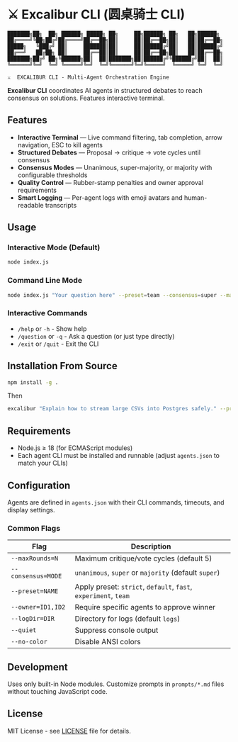 # ⚔️ Excalibur CLI (圆桌骑士 CLI)

```
███████╗██╗  ██╗ ██████╗ █████╗ ██╗     ██╗██████╗ ██╗   ██╗██████╗
██╔════╝╚██╗██╔╝██╔════╝██╔══██╗██║     ██║██╔══██╗██║   ██║██╔══██╗
█████╗   ╚███╔╝ ██║     ███████║██║     ██║██████╔╝██║   ██║██████╔╝
██╔══╝   ██╔██╗ ██║     ██╔══██║██║     ██║██╔══██╗██║   ██║██╔══██╗
███████╗██╔╝ ██╗╚██████╗██║  ██║███████╗██║██████╔╝╚██████╔╝██║  ██║
╚══════╝╚═╝  ╚═╝ ╚═════╝╚═╝  ╚═╝╚══════╝╚═╝╚═════╝  ╚═════╝ ╚═╝  ╚═╝

⚔️  EXCALIBUR CLI - Multi-Agent Orchestration Engine
```

**Excalibur CLI** coordinates AI agents in structured debates to reach consensus on solutions. Features interactive terminal.

## Features

- **Interactive Terminal** — Live command filtering, tab completion, arrow navigation, ESC to kill agents
- **Structured Debates** — Proposal → critique → vote cycles until consensus
- **Consensus Modes** — Unanimous, super-majority, or majority with configurable thresholds
- **Quality Control** — Rubber-stamp penalties and owner approval requirements
- **Smart Logging** — Per-agent logs with emoji avatars and human-readable transcripts

## Usage

### Interactive Mode (Default)
```bash
node index.js
```

### Command Line Mode
```bash
node index.js "Your question here" --preset=team --consensus=super --maxRounds=5
```

### Interactive Commands
- `/help` or `-h` - Show help
- `/question` or `-q` - Ask a question (or just type directly)
- `/exit` or `/quit` - Exit the CLI

## Installation From Source

```bash
npm install -g .
```
Then
```bash
excalibur "Explain how to stream large CSVs into Postgres safely." --preset=team --consensus=super --maxRounds=5
```


## Requirements

- Node.js ≥ 18 (for ECMAScript modules)
- Each agent CLI must be installed and runnable (adjust `agents.json` to match your CLIs)

## Configuration

Agents are defined in `agents.json` with their CLI commands, timeouts, and display settings.

### Common Flags

| Flag | Description |
| --- | --- |
| `--maxRounds=N` | Maximum critique/vote cycles (default 5) |
| `--consensus=MODE` | `unanimous`, `super` or `majority` (default `super`) |
| `--preset=NAME` | Apply preset: `strict`, `default`, `fast`, `experiment`, `team` |
| `--owner=ID1,ID2` | Require specific agents to approve winner |
| `--logDir=DIR` | Directory for logs (default `logs`) |
| `--quiet` | Suppress console output |
| `--no-color` | Disable ANSI colors |

## Development

Uses only built-in Node modules. Customize prompts in `prompts/*.md` files without touching JavaScript code.

## License

MIT License - see [LICENSE](LICENSE) file for details.